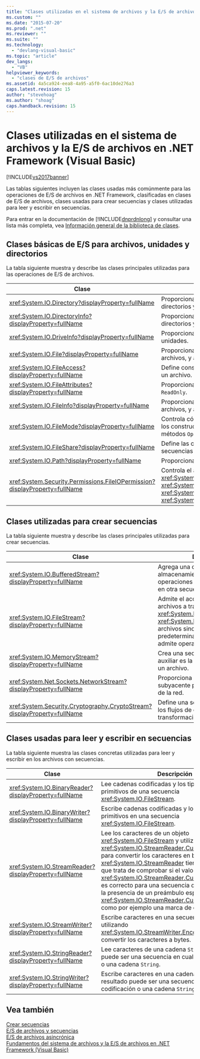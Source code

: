 ```yaml
---
title: "Clases utilizadas en el sistema de archivos y la E/S de archivos en .NET Framework (Visual Basic) | Microsoft Docs"
ms.custom: ""
ms.date: "2015-07-20"
ms.prod: ".net"
ms.reviewer: ""
ms.suite: ""
ms.technology: 
  - "devlang-visual-basic"
ms.topic: "article"
dev_langs: 
  - "VB"
helpviewer_keywords: 
  - "clases de E/S de archivos"
ms.assetid: 4a5ca924-eea8-4a95-a5f0-6ac10de276a3
caps.latest.revision: 15
author: "stevehoag"
ms.author: "shoag"
caps.handback.revision: 15
---
```

# Clases utilizadas en el sistema de archivos y la E/S de archivos en .NET Framework (Visual Basic)
[!INCLUDE[vs2017banner](../../../../visual-basic/developing-apps/includes/vs2017banner.md)]

Las tablas siguientes incluyen las clases usadas más comúnmente para las operaciones de E\/S de archivos en .NET Framework, clasificadas en clases de E\/S de archivos, clases usadas para crear secuencias y clases utilizadas para leer y escribir en secuencias.  
  
 Para entrar en la documentación de [!INCLUDE[dnprdnlong](../../../../csharp/programming-guide/events/includes/dnprdnlong-md.md)] y consultar una lista más completa, vea [Información general de la biblioteca de clases](../Topic/.NET%20Framework%20Class%20Library%20Overview.md).  
  
## Clases básicas de E\/S para archivos, unidades y directorios  
 La tabla siguiente muestra y describe las clases principales utilizadas para las operaciones de E\/S de archivos.  
  
|Clase|Descripción|  
|-----------|-----------------|  
|<xref:System.IO.Directory?displayProperty=fullName>|Proporciona métodos estáticos para crear, mover y enumerar archivos en directorios y subdirectorios.|  
|<xref:System.IO.DirectoryInfo?displayProperty=fullName>|Proporciona métodos de instancia para crear, mover y enumerar archivos en directorios y subdirectorios.|  
|<xref:System.IO.DriveInfo?displayProperty=fullName>|Proporciona métodos de instancia para crear, mover y enumerar entre unidades.|  
|<xref:System.IO.File?displayProperty=fullName>|Proporciona métodos estáticos para crear, copiar, eliminar, mover y abrir archivos, y ayuda en la creación de una secuencia `FileStream`.|  
|<xref:System.IO.FileAccess?displayProperty=fullName>|Define constantes de acceso de lectura, de escritura y de lectura\/escritura para un archivo.|  
|<xref:System.IO.FileAttributes?displayProperty=fullName>|Proporciona atributos para archivos y directorios, como `Archive`, `Hidden` y `ReadOnly`.|  
|<xref:System.IO.FileInfo?displayProperty=fullName>|Proporciona métodos estáticos para crear, copiar, eliminar, mover y abrir archivos, y ayuda en la creación de una secuencia `FileStream`.|  
|<xref:System.IO.FileMode?displayProperty=fullName>|Controla cómo se abre un archivo.  Este parámetro se especifica en muchos de los constructores para `FileStream` e `IsolatedStorageFileStream`, y para los métodos `Open` de <xref:System.IO.File> y <xref:System.IO.FileInfo>.|  
|<xref:System.IO.FileShare?displayProperty=fullName>|Define las constantes para controlar el tipo de acceso que pueden tener otras secuencias de archivo al mismo archivo.|  
|<xref:System.IO.Path?displayProperty=fullName>|Proporciona métodos y propiedades para procesar cadenas de directorio.|  
|<xref:System.Security.Permissions.FileIOPermission?displayProperty=fullName>|Controla el acceso a archivos y carpetas definiendo los permisos <xref:System.Security.Permissions.FileIOPermissionAttribute.Read%2A>, <xref:System.Security.Permissions.FileIOPermissionAttribute.Write%2A>, <xref:System.Security.Permissions.FileIOPermissionAttribute.Append%2A> y <xref:System.Security.Permissions.FileIOPermissionAttribute.PathDiscovery%2A>.|  
  
## Clases utilizadas para crear secuencias  
 La tabla siguiente muestra y describe las clases principales utilizadas para crear secuencias.  
  
|Clase|Descripción|  
|-----------|-----------------|  
|<xref:System.IO.BufferedStream?displayProperty=fullName>|Agrega una capa de almacenamiento en búfer para las operaciones de lectura y escritura en otra secuencia.|  
|<xref:System.IO.FileStream?displayProperty=fullName>|Admite el acceso aleatorio a los archivos a través de su método <xref:System.IO.FileStream.Seek%2A>.  <xref:System.IO.FileStream> abre los archivos sincrónicamente de forma predeterminada, pero también admite operaciones asincrónicas.|  
|<xref:System.IO.MemoryStream?displayProperty=fullName>|Crea una secuencia cuya memoria auxiliar es la memoria, en lugar de un archivo.|  
|<xref:System.Net.Sockets.NetworkStream?displayProperty=fullName>|Proporciona el flujo de datos subyacente para el acceso a través de la red.|  
|<xref:System.Security.Cryptography.CryptoStream?displayProperty=fullName>|Define una secuencia que vincula los flujos de datos a las transformaciones criptográficas.|  
  
## Clases usadas para leer y escribir en secuencias  
 La tabla siguiente muestra las clases concretas utilizadas para leer y escribir en los archivos con secuencias.  
  
|**Clase**|**Descripción**|  
|---------------|---------------------|  
|<xref:System.IO.BinaryReader?displayProperty=fullName>|Lee cadenas codificadas y los tipos de datos primitivos de una secuencia <xref:System.IO.FileStream>.|  
|<xref:System.IO.BinaryWriter?displayProperty=fullName>|Escribe cadenas codificadas y los tipos de datos primitivos en una secuencia <xref:System.IO.FileStream>.|  
|<xref:System.IO.StreamReader?displayProperty=fullName>|Lee los caracteres de un objeto <xref:System.IO.FileStream> y utiliza la clase <xref:System.IO.StreamReader.CurrentEncoding%2A> para convertir los caracteres en bytes, y viceversa.  <xref:System.IO.StreamReader> tiene un constructor que trata de comprobar si el valor de <xref:System.IO.StreamReader.CurrentEncoding%2A> es correcto para una secuencia dada, basándose en la presencia de un preámbulo específico de <xref:System.IO.StreamReader.CurrentEncoding%2A>, como por ejemplo una marca de orden de bytes.|  
|<xref:System.IO.StreamWriter?displayProperty=fullName>|Escribe caracteres en una secuencia `FileStream`, utilizando <xref:System.IO.StreamWriter.Encoding%2A> para convertir los caracteres a bytes.|  
|<xref:System.IO.StringReader?displayProperty=fullName>|Lee caracteres de una cadena `String`.  El resultado puede ser una secuencia en cualquier codificación o una cadena `String`.|  
|<xref:System.IO.StringWriter?displayProperty=fullName>|Escribe caracteres en una cadena `String`.  El resultado puede ser una secuencia en cualquier codificación o una cadena `String`.|  
  
## Vea también  
 [Crear secuencias](../Topic/Composing%20Streams.md)   
 [E\/S de archivos y secuencias](../Topic/File%20and%20Stream%20I-O.md)   
 [E\/S de archivos asincrónica](../Topic/Asynchronous%20File%20I-O.md)   
 [Fundamentos del sistema de archivos y la E\/S de archivos en .NET Framework \(Visual Basic\)](../../../../visual-basic/developing-apps/programming/drives-directories-files/basics-of-net-framework-file-io-and-the-file-system.md)